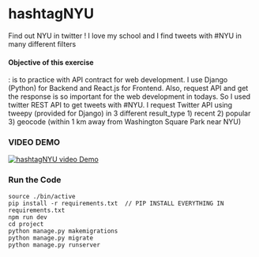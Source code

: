 # hashtagNYU
Find out NYU in twitter ! I love my school and I find tweets with #NYU in many different filters 

#### Objective of this exercise 
 : is to practice with API contract for web development. I use Django (Python) for Backend and React.js for Frontend. 
 Also, request API and get the response is so important for the web development in todays. So I used twitter REST API to
 get tweets with #NYU. I request Twitter API using tweepy (provided for Django) in 3 different result_type 1) recent 2) popular 3) geocode (within 1 km away from Washington Square Park near NYU)
 
### VIDEO DEMO

[![hashtagNYU video Demo](https://img.youtube.com/vi/duJi753-YgE/2.jpg)](https://www.youtube.com/watch?v=xPcY2o0Yk8c)


### Run the Code

```
source ./bin/active
pip install -r requirements.txt  // PIP INSTALL EVERYTHING IN requirements.txt
npm run dev
cd project
python manage.py makemigrations
python manage.py migrate
python manage.py runserver

```





